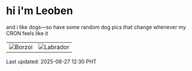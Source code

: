 # hi i'm Leoben

and i like dogs—so have some random dog pics that change whenever my CRON feels like it

|  |  |
|--------|----------|
| ![Borzoi](https://random-dog-vercel.vercel.app/api/random-borzoi?v=1756269024) | ![Labrador](https://random-dog-vercel.vercel.app/api/random-labrador?v=1756269024) |

Last updated: 2025-08-27 12:30 PHT
